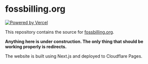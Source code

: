 # fossbilling.org
[![Powered by Vercel](https://fossbilling.org/powered-by-vercel.svg)](https://vercel.com?utm_source=fossbilling&utm_campaign=oss)

This repository contains the source for [fossbilling.org](https://fossbilling.org).

**Anything here is under construction. The only thing that should be working properly is redirects.**

The website is built using Next.js and deployed to Cloudflare Pages.